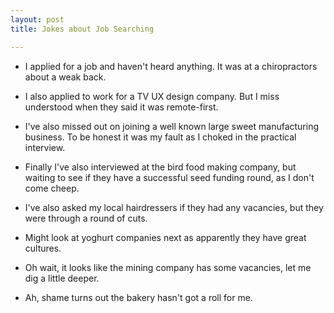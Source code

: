 ```yaml
---
layout: post
title: Jokes about Job Searching

---
```


- I applied for a job and haven't heard anything. It was at a chiropractors about a weak back.

- I also applied to work for a TV UX design company. But I miss understood when they said it was remote-first.

- I've also missed out on joining a well known large sweet manufacturing business. To be honest it was my fault as I choked in the practical interview.

- Finally I've also interviewed at the bird food making company, but waiting to see if they have a successful seed funding round, as I don't come cheep.

- I've also asked my local hairdressers if they had any vacancies, but they were through a round of cuts.

- Might look at yoghurt companies next as apparently they have great cultures.

- Oh wait, it looks like the mining company has some vacancies, let me dig a little deeper.

- Ah, shame turns out the bakery hasn't got a roll for me.
